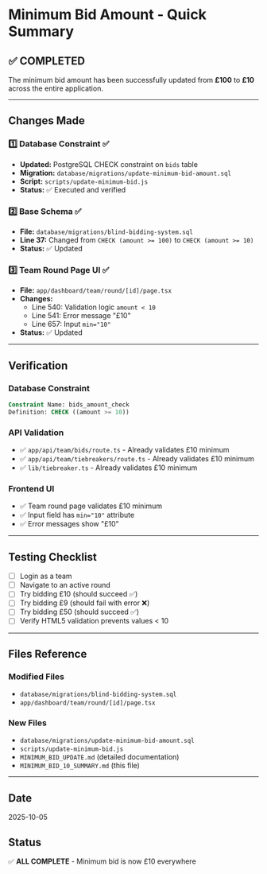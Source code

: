 # Minimum Bid Amount - Quick Summary

## ✅ COMPLETED

The minimum bid amount has been successfully updated from **£100** to **£10** across the entire application.

---

## Changes Made

### 1️⃣ Database Constraint ✅
- **Updated:** PostgreSQL CHECK constraint on `bids` table
- **Migration:** `database/migrations/update-minimum-bid-amount.sql`
- **Script:** `scripts/update-minimum-bid.js`
- **Status:** ✅ Executed and verified

### 2️⃣ Base Schema ✅
- **File:** `database/migrations/blind-bidding-system.sql`
- **Line 37:** Changed from `CHECK (amount >= 100)` to `CHECK (amount >= 10)`
- **Status:** ✅ Updated

### 3️⃣ Team Round Page UI ✅
- **File:** `app/dashboard/team/round/[id]/page.tsx`
- **Changes:**
  - Line 540: Validation logic `amount < 10`
  - Line 541: Error message "£10"
  - Line 657: Input `min="10"`
- **Status:** ✅ Updated

---

## Verification

### Database Constraint
```sql
Constraint Name: bids_amount_check
Definition: CHECK ((amount >= 10))
```

### API Validation
- ✅ `app/api/team/bids/route.ts` - Already validates £10 minimum
- ✅ `app/api/team/tiebreakers/route.ts` - Already validates £10 minimum
- ✅ `lib/tiebreaker.ts` - Already validates £10 minimum

### Frontend UI
- ✅ Team round page validates £10 minimum
- ✅ Input field has `min="10"` attribute
- ✅ Error messages show "£10"

---

## Testing Checklist

- [ ] Login as a team
- [ ] Navigate to an active round
- [ ] Try bidding £10 (should succeed ✅)
- [ ] Try bidding £9 (should fail with error ❌)
- [ ] Try bidding £50 (should succeed ✅)
- [ ] Verify HTML5 validation prevents values < 10

---

## Files Reference

### Modified Files
- `database/migrations/blind-bidding-system.sql`
- `app/dashboard/team/round/[id]/page.tsx`

### New Files
- `database/migrations/update-minimum-bid-amount.sql`
- `scripts/update-minimum-bid.js`
- `MINIMUM_BID_UPDATE.md` (detailed documentation)
- `MINIMUM_BID_10_SUMMARY.md` (this file)

---

## Date
2025-10-05

## Status
✅ **ALL COMPLETE** - Minimum bid is now £10 everywhere
